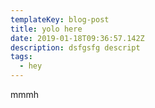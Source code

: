 ```yaml
---
templateKey: blog-post
title: yolo here
date: 2019-01-18T09:36:57.142Z
description: dsfgsfg descript
tags:
  - hey
---
```

mmmh

